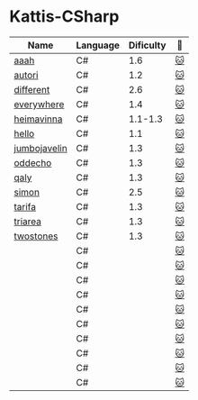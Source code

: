 # Kattis-CSharp

|Name|Language|Dificulty|🔗|
|----|----|----|----|
|[aaah](https://github.com/stancovich/Kattis/tree/main/KattisCSharpSolutions/aaah)|C#|1.6|[:cat:](https://open.kattis.com/problems/aaah)|
|[autori](https://github.com/stancovich/Kattis/tree/main/KattisCSharpSolutions/autori)|C#|1.2|[:cat:](https://open.kattis.com/problems/autori)|
|[different](https://github.com/stancovich/Kattis/tree/main/KattisCSharpSolutions/different)|C#|2.6|[:cat:](https://open.kattis.com/problems/different)|
|[everywhere](https://github.com/stancovich/Kattis/tree/main/KattisCSharpSolutions/everywhere)|C#|1.4|[:cat:](https://open.kattis.com/problems/everywhere)|
|[heimavinna](https://github.com/stancovich/Kattis/tree/main/KattisCSharpSolutions/heimavinna)|C#|1.1-1.3|[:cat:](https://open.kattis.com/problems/heimavinna)|
|[hello](https://github.com/stancovich/Kattis/tree/main/KattisCSharpSolutions/hello)|C#|1.1|[:cat:](https://open.kattis.com/problems/hello)|
|[jumbojavelin](https://github.com/stancovich/Kattis/tree/main/KattisCSharpSolutions/jumbojavelin)|C#|1.3|[:cat:](https://open.kattis.com/problems/jumbojavelin)|
|[oddecho](https://github.com/stancovich/Kattis/tree/main/KattisCSharpSolutions/oddecho)|C#|1.3|[:cat:](oddecho)|
|[qaly](https://github.com/stancovich/Kattis/tree/main/KattisCSharpSolutions/qaly)|C#|1.3|[:cat:](https://open.kattis.com/problems/qaly)|
|[simon](https://github.com/stancovich/Kattis/tree/main/KattisCSharpSolutions/simon)|C#|2.5|[:cat:](https://open.kattis.com/problems/simon)|
|[tarifa](https://github.com/stancovich/Kattis/tree/main/KattisCSharpSolutions/tarifa)|C#|1.3|[:cat:](https://open.kattis.com/problems/tarifa)|
|[triarea](https://github.com/stancovich/Kattis/tree/main/KattisCSharpSolutions/triarea)|C#|1.3|[:cat:](https://open.kattis.com/problems/triarea)|
|[twostones](https://github.com/stancovich/Kattis/tree/main/KattisCSharpSolutions/twostones)|C#|1.3|[:cat:](https://open.kattis.com/problems/twostones)|
|[]()|C#||[:cat:]()|
|[]()|C#||[:cat:]()|
|[]()|C#||[:cat:]()|
|[]()|C#||[:cat:]()|
|[]()|C#||[:cat:]()|
|[]()|C#||[:cat:]()|
|[]()|C#||[:cat:]()|
|[]()|C#||[:cat:]()|
|[]()|C#||[:cat:]()|
|[]()|C#||[:cat:]()|


